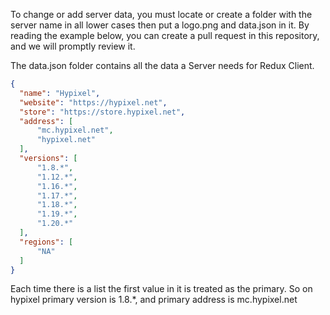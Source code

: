 To change or add server data, you must locate or create a folder with the server name in all lower cases then put a logo.png and data.json in it.
By reading the example below, you can create a pull request in this repository, and we will promptly review it.

The data.json folder contains all the data a Server needs for Redux Client.
```json
{
  "name": "Hypixel",
  "website": "https://hypixel.net",
  "store": "https://store.hypixel.net",
  "address": [
      "mc.hypixel.net",
      "hypixel.net"
  ],
  "versions": [
      "1.8.*",
      "1.12.*",
      "1.16.*",
      "1.17.*",
      "1.18.*",
      "1.19.*",
      "1.20.*"
  ],
  "regions": [
      "NA"
  ]
}
```
Each time there is a list the first value in it is treated as the primary. So on hypixel primary version is 1.8.*, and primary address is mc.hypixel.net
